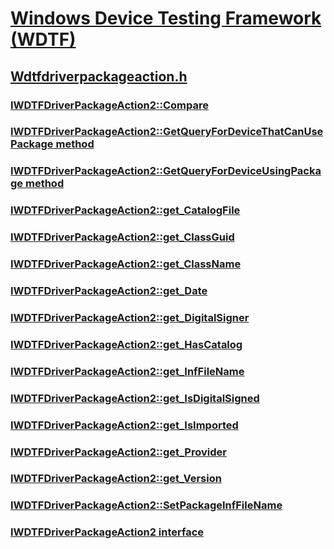# [Windows Device Testing Framework (WDTF)](../_dtf/index.md)
## [Wdtfdriverpackageaction.h](index.md)
### [IWDTFDriverPackageAction2::Compare](../wdtfdriverpackageaction/nf-wdtfdriverpackageaction-iwdtfdriverpackageaction2-compare.md)
### [IWDTFDriverPackageAction2::GetQueryForDeviceThatCanUsePackage method](../wdtfdriverpackageaction/nf-wdtfdriverpackageaction-iwdtfdriverpackageaction2-getqueryfordevicethatcanusepackage.md)
### [IWDTFDriverPackageAction2::GetQueryForDeviceUsingPackage method](../wdtfdriverpackageaction/nf-wdtfdriverpackageaction-iwdtfdriverpackageaction2-getqueryfordeviceusingpackage.md)
### [IWDTFDriverPackageAction2::get_CatalogFile](../wdtfdriverpackageaction/nf-wdtfdriverpackageaction-iwdtfdriverpackageaction2-get_catalogfile.md)
### [IWDTFDriverPackageAction2::get_ClassGuid](../wdtfdriverpackageaction/nf-wdtfdriverpackageaction-iwdtfdriverpackageaction2-get_classguid.md)
### [IWDTFDriverPackageAction2::get_ClassName](../wdtfdriverpackageaction/nf-wdtfdriverpackageaction-iwdtfdriverpackageaction2-get_classname.md)
### [IWDTFDriverPackageAction2::get_Date](../wdtfdriverpackageaction/nf-wdtfdriverpackageaction-iwdtfdriverpackageaction2-get_date.md)
### [IWDTFDriverPackageAction2::get_DigitalSigner](../wdtfdriverpackageaction/nf-wdtfdriverpackageaction-iwdtfdriverpackageaction2-get_digitalsigner.md)
### [IWDTFDriverPackageAction2::get_HasCatalog](../wdtfdriverpackageaction/nf-wdtfdriverpackageaction-iwdtfdriverpackageaction2-get_hascatalog.md)
### [IWDTFDriverPackageAction2::get_InfFileName](../wdtfdriverpackageaction/nf-wdtfdriverpackageaction-iwdtfdriverpackageaction2-get_inffilename.md)
### [IWDTFDriverPackageAction2::get_IsDigitalSigned](../wdtfdriverpackageaction/nf-wdtfdriverpackageaction-iwdtfdriverpackageaction2-get_isdigitalsigned.md)
### [IWDTFDriverPackageAction2::get_IsImported](../wdtfdriverpackageaction/nf-wdtfdriverpackageaction-iwdtfdriverpackageaction2-get_isimported.md)
### [IWDTFDriverPackageAction2::get_Provider](../wdtfdriverpackageaction/nf-wdtfdriverpackageaction-iwdtfdriverpackageaction2-get_provider.md)
### [IWDTFDriverPackageAction2::get_Version](../wdtfdriverpackageaction/nf-wdtfdriverpackageaction-iwdtfdriverpackageaction2-get_version.md)
### [IWDTFDriverPackageAction2::SetPackageInfFileName](../wdtfdriverpackageaction/nf-wdtfdriverpackageaction-iwdtfdriverpackageaction2-setpackageinffilename.md)
### [IWDTFDriverPackageAction2 interface](../wdtfdriverpackageaction/nn-wdtfdriverpackageaction-iwdtfdriverpackageaction2.md)
